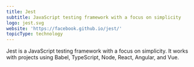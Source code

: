 ```yaml
---
title: Jest
subtitle: JavaScript testing framework with a focus on simplicity
logo: jest.svg
website: 'https://facebook.github.io/jest/'
topicType: technology
---
```


Jest is a JavaScript testing framework with a focus on simplicity. It works with projects using Babel, TypeScript, Node,
React, Angular, and Vue.

